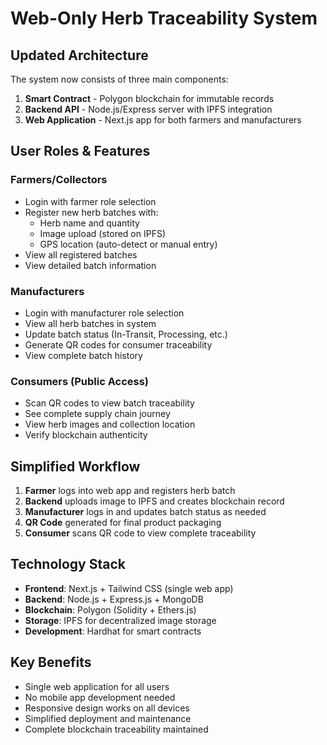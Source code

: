 # Web-Only Herb Traceability System

## Updated Architecture

The system now consists of three main components:

1. **Smart Contract** - Polygon blockchain for immutable records
2. **Backend API** - Node.js/Express server with IPFS integration  
3. **Web Application** - Next.js app for both farmers and manufacturers

## User Roles & Features

### Farmers/Collectors
- Login with farmer role selection
- Register new herb batches with:
  - Herb name and quantity
  - Image upload (stored on IPFS)
  - GPS location (auto-detect or manual entry)
- View all registered batches
- View detailed batch information

### Manufacturers  
- Login with manufacturer role selection
- View all herb batches in system
- Update batch status (In-Transit, Processing, etc.)
- Generate QR codes for consumer traceability
- View complete batch history

### Consumers (Public Access)
- Scan QR codes to view batch traceability
- See complete supply chain journey
- View herb images and collection location
- Verify blockchain authenticity

## Simplified Workflow

1. **Farmer** logs into web app and registers herb batch
2. **Backend** uploads image to IPFS and creates blockchain record
3. **Manufacturer** logs in and updates batch status as needed
4. **QR Code** generated for final product packaging
5. **Consumer** scans QR code to view complete traceability

## Technology Stack

- **Frontend**: Next.js + Tailwind CSS (single web app)
- **Backend**: Node.js + Express.js + MongoDB
- **Blockchain**: Polygon (Solidity + Ethers.js)
- **Storage**: IPFS for decentralized image storage
- **Development**: Hardhat for smart contracts

## Key Benefits

- Single web application for all users
- No mobile app development needed
- Responsive design works on all devices
- Simplified deployment and maintenance
- Complete blockchain traceability maintained